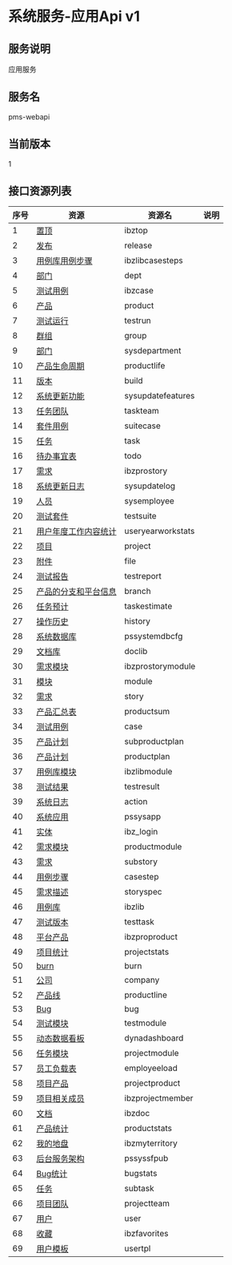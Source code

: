 # 系统服务-应用Api v1
## 服务说明
应用服务

## 服务名
pms-webapi

## 当前版本
1

## 接口资源列表
| 序号 | 资源 | 资源名 | 说明 |
| -- | -- | -- | -- |
| 1 | [置顶](1/IbzTop) | ibztop |  |
| 2 | [发布](1/Release) | release |  |
| 3 | [用例库用例步骤](1/IbzLibCaseSteps) | ibzlibcasesteps |  |
| 4 | [部门](1/Dept) | dept |  |
| 5 | [测试用例](1/IbzCase) | ibzcase |  |
| 6 | [产品](1/Product) | product |  |
| 7 | [测试运行](1/TestRun) | testrun |  |
| 8 | [群组](1/Group) | group |  |
| 9 | [部门](1/SysDepartment) | sysdepartment |  |
| 10 | [产品生命周期](1/ProductLife) | productlife |  |
| 11 | [版本](1/Build) | build |  |
| 12 | [系统更新功能](1/SysUpdateFeatures) | sysupdatefeatures |  |
| 13 | [任务团队](1/TaskTeam) | taskteam |  |
| 14 | [套件用例](1/SuiteCase) | suitecase |  |
| 15 | [任务](1/Task) | task |  |
| 16 | [待办事宜表](1/Todo) | todo |  |
| 17 | [需求](1/IBZProStory) | ibzprostory |  |
| 18 | [系统更新日志](1/SysUpdateLog) | sysupdatelog |  |
| 19 | [人员](1/SysEmployee) | sysemployee |  |
| 20 | [测试套件](1/TestSuite) | testsuite |  |
| 21 | [用户年度工作内容统计](1/UserYearWorkStats) | useryearworkstats |  |
| 22 | [项目](1/Project) | project |  |
| 23 | [附件](1/File) | file |  |
| 24 | [测试报告](1/TestReport) | testreport |  |
| 25 | [产品的分支和平台信息](1/Branch) | branch |  |
| 26 | [任务预计](1/TaskEstimate) | taskestimate |  |
| 27 | [操作历史](1/History) | history |  |
| 28 | [系统数据库](1/PSSystemDBCfg) | pssystemdbcfg |  |
| 29 | [文档库](1/DocLib) | doclib |  |
| 30 | [需求模块](1/IBZProStoryModule) | ibzprostorymodule |  |
| 31 | [模块](1/Module) | module |  |
| 32 | [需求](1/Story) | story |  |
| 33 | [产品汇总表](1/ProductSum) | productsum |  |
| 34 | [测试用例](1/Case) | case |  |
| 35 | [产品计划](1/SubProductPlan) | subproductplan |  |
| 36 | [产品计划](1/ProductPlan) | productplan |  |
| 37 | [用例库模块](1/IbzLibModule) | ibzlibmodule |  |
| 38 | [测试结果](1/TestResult) | testresult |  |
| 39 | [系统日志](1/Action) | action |  |
| 40 | [系统应用](1/PSSysApp) | pssysapp |  |
| 41 | [实体](1/IBZ_LOGIN) | ibz_login |  |
| 42 | [需求模块](1/ProductModule) | productmodule |  |
| 43 | [需求](1/SubStory) | substory |  |
| 44 | [用例步骤](1/CaseStep) | casestep |  |
| 45 | [需求描述](1/StorySpec) | storyspec |  |
| 46 | [用例库](1/IbzLib) | ibzlib |  |
| 47 | [测试版本](1/TestTask) | testtask |  |
| 48 | [平台产品](1/IBZProProduct) | ibzproproduct |  |
| 49 | [项目统计](1/ProjectStats) | projectstats |  |
| 50 | [burn](1/Burn) | burn |  |
| 51 | [公司](1/Company) | company |  |
| 52 | [产品线](1/ProductLine) | productline |  |
| 53 | [Bug](1/Bug) | bug |  |
| 54 | [测试模块](1/TestModule) | testmodule |  |
| 55 | [动态数据看板](1/DynaDashboard) | dynadashboard |  |
| 56 | [任务模块](1/ProjectModule) | projectmodule |  |
| 57 | [员工负载表](1/EmployEeload) | employeeload |  |
| 58 | [项目产品](1/ProjectProduct) | projectproduct |  |
| 59 | [项目相关成员](1/IbzProjectMember) | ibzprojectmember |  |
| 60 | [文档](1/IBzDoc) | ibzdoc |  |
| 61 | [产品统计](1/ProductStats) | productstats |  |
| 62 | [我的地盘](1/IbzMyTerritory) | ibzmyterritory |  |
| 63 | [后台服务架构](1/PSSysSFPub) | pssyssfpub |  |
| 64 | [Bug统计](1/BugStats) | bugstats |  |
| 65 | [任务](1/SubTask) | subtask |  |
| 66 | [项目团队](1/ProjectTeam) | projectteam |  |
| 67 | [用户](1/User) | user |  |
| 68 | [收藏](1/IbzFavorites) | ibzfavorites |  |
| 69 | [用户模板](1/UserTpl) | usertpl |  |

